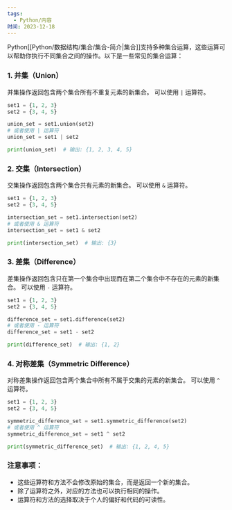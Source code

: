 ```yaml
---
tags:
  - Python/内容
时间: 2023-12-18
---
```

Python[[Python/数据结构/集合/集合-简介|集合]]支持多种集合运算，这些运算可以帮助你执行不同集合之间的操作。以下是一些常见的集合运算：

### 1. 并集（Union）

并集操作返回包含两个集合所有不重复元素的新集合。
可以使用 `|` 运算符。

```python
set1 = {1, 2, 3}
set2 = {3, 4, 5}

union_set = set1.union(set2)
# 或者使用 | 运算符
union_set = set1 | set2

print(union_set)  # 输出: {1, 2, 3, 4, 5}
```

### 2. 交集（Intersection）

交集操作返回包含两个集合共有元素的新集合。
可以使用 `&` 运算符。

```python
set1 = {1, 2, 3}
set2 = {3, 4, 5}

intersection_set = set1.intersection(set2)
# 或者使用 & 运算符
intersection_set = set1 & set2

print(intersection_set)  # 输出: {3}
```

### 3. 差集（Difference）

差集操作返回包含只在第一个集合中出现而在第二个集合中不存在的元素的新集合。
可以使用 `-` 运算符。


```python
set1 = {1, 2, 3}
set2 = {3, 4, 5}

difference_set = set1.difference(set2)
# 或者使用 - 运算符
difference_set = set1 - set2

print(difference_set)  # 输出: {1, 2}
```

### 4. 对称差集（Symmetric Difference）

对称差集操作返回包含两个集合中所有不属于交集的元素的新集合。 
可以使用 `^` 运算符。

```python
set1 = {1, 2, 3}
set2 = {3, 4, 5}

symmetric_difference_set = set1.symmetric_difference(set2)
# 或者使用 ^ 运算符
symmetric_difference_set = set1 ^ set2

print(symmetric_difference_set)  # 输出: {1, 2, 4, 5}
```

### 注意事项：

- 这些运算符和方法不会修改原始的集合，而是返回一个新的集合。
- 除了运算符之外，对应的方法也可以执行相同的操作。
- 运算符和方法的选择取决于个人的偏好和代码的可读性。